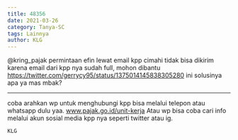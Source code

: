 ```yaml
---
title: 48356
date: 2021-03-26
category: Tanya-SC
tags: Lainnya
author: KLG
---
```


@kring_pajak permintaan efin lewat email kpp cimahi tidak bisa dikirim karena email dari kpp nya sudah full, mohon dibantu https://twitter.com/gerrycy95/status/1375014145838305280 ini solusinya apa ya mas mbak?

---

coba arahkan wp untuk menghubungi kpp bisa melalui telepon atau whatsapp dulu yaa. www.pajak.go.id/unit-kerja Atau wp bisa coba cari info melalui akun sosial media kpp nya seperti twitter atau ig.

`KLG`
